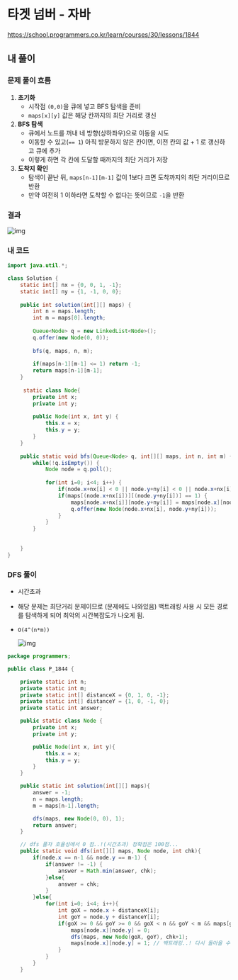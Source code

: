 # **타겟 넘버 - 자바**

https://school.programmers.co.kr/learn/courses/30/lessons/1844

## **내 풀이**

### **문제 풀이 흐름**

1. **초기화**
   - 시작점 `(0,0)`을 큐에 넣고 BFS 탐색을 준비
   - `maps[x][y]` 값은 해당 칸까지의 최단 거리로 갱신
2. **BFS 탐색**
   - 큐에서 노드를 꺼내 네 방향(상하좌우)으로 이동을 시도
   - 이동할 수 있고(`== 1`) 아직 방문하지 않은 칸이면, 이전 칸의 값 + 1 로 갱신하고 큐에 추가
   - 이렇게 하면 각 칸에 도달할 때까지의 최단 거리가 저장
3. **도착지 확인**
   - 탐색이 끝난 뒤, `maps[n-1][m-1]` 값이 1보다 크면 도착까지의 최단 거리이므로 반환
   - 만약 여전히 1 이하라면 도착할 수 없다는 뜻이므로 `-1`을 반환



### **결과**

![img](https://postfiles.pstatic.net/MjAyNTA5MDVfMTcw/MDAxNzU3MDcyNTM4NjI0.jw8EagoAGkXRpUNfcYlY4_Tae4Xlb1FPJ-8GZnavGgAg.yyx5aqiXHB98adccPim6qX8kLG9LSvrg9WDyBczA8zog.PNG/image.png?type=w773)



### **내 코드**

```java
import java.util.*;

class Solution {
    static int[] nx = {0, 0, 1, -1};
	static int[] ny = {1, -1, 0, 0};
    
    public int solution(int[][] maps) {
        int n = maps.length;
    	int m = maps[0].length;
    	
    	Queue<Node> q = new LinkedList<Node>();
    	q.offer(new Node(0, 0));
    	
    	bfs(q, maps, n, m);
    	
    	if(maps[n-1][m-1] <= 1) return -1;
        return maps[n-1][m-1];
    }
    
     static class Node{
    	private int x;
    	private int y;
    	
    	public Node(int x, int y) {
    		this.x = x;
    		this.y = y;
    	}
    }
    
    public static void bfs(Queue<Node> q, int[][] maps, int n, int m) {
    	while(!q.isEmpty()) {
    		Node node = q.poll();
    		
    		for(int i=0; i<4; i++) {
    			if(node.x+nx[i] < 0 || node.y+ny[i] < 0 || node.x+nx[i] >= n || node.y+ny[i] >= m) continue;
    			if(maps[(node.x+nx[i])][(node.y+ny[i])] == 1) {
        			maps[node.x+nx[i]][node.y+ny[i]] = maps[node.x][node.y] + 1;
    				q.offer(new Node(node.x+nx[i], node.y+ny[i]));
    			}
    		}
    	}
    	
    	
    }
}
```

### DFS 풀이

* 시간초과

* 해당 문제는 최단거리 문제이므로 (문제에도 나와있음) 백트래킹 사용 시 모든 경로를 탐색하게 되어 최악의 시간복잡도가 나오게 됨.

* `O(4^(n*m))`

  ![img](https://postfiles.pstatic.net/MjAyNTA5MjNfMjc1/MDAxNzU4NjEwMDIyNjc3.iJzcHUQ9oNyDr-FedPXyQColA54d4qjjjA8HTRwtfhUg.o2IcjhHtmkBEJ-uQqoSehmXadrCuf-Yhz-CQvrUYr_8g.PNG/image.png?type=w773)

```java
package programmers;

public class P_1844 {

    private static int n;
    private static int m;
    private static int[] distanceX = {0, 1, 0, -1};
    private static int[] distanceY = {1, 0, -1, 0};
    private static int answer;

    public static class Node {
        private int x;
        private int y;

        public Node(int x, int y){
            this.x = x;
            this.y = y;
        }
    }

    public static int solution(int[][] maps){
        answer = -1;
        n = maps.length;
        m = maps[n-1].length;

        dfs(maps, new Node(0, 0), 1);
        return answer;
    }

    // dfs 풀자 호율성에서 0 점..!(시간초과) 정확점은 100점...
    public static void dfs(int[][] maps, Node node, int chk){
        if(node.x == n-1 && node.y == m-1) {
            if(answer != -1) {
                answer = Math.min(answer, chk);
            }else{
                answer = chk;
            }
        }else{
            for(int i=0; i<4; i++){
                int goX = node.x + distanceX[i];
                int goY = node.y + distanceY[i];
                if(goX >= 0 && goY >= 0 && goX < n && goY < m && maps[goX][goY] == 1){
                    maps[node.x][node.y] = 0;
                    dfs(maps, new Node(goX, goY), chk+1);
                    maps[node.x][node.y] = 1; // 백트래킹..! 다시 돌아올 수 있게!!
                }
            }
        }
    }
```

